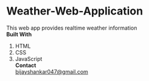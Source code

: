 # Weather-Web-Application 
This web app provides realtime weather information 
<br>
**Built With**<br>
1. HTML
2. CSS
3. JavaScript <br>
**Contact**<br>
bijayshankar047@gmail.com
